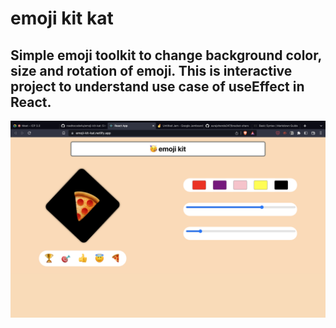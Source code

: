 # emoji kit kat

## Simple emoji toolkit to change background color, size and rotation of emoji. This is interactive project to understand use case of useEffect in React.

![Live Preview](./screenshot/live-screenshot.png)
